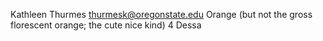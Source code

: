 Kathleen Thurmes
thurmesk@oregonstate.edu
Orange (but not the gross florescent orange; the cute nice kind)
4
Dessa
